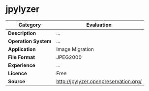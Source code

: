 # jpylyzer

| Category | Evaluation |
| --- | --- |
| **Description**  | ... |
| **Operation System**  | ...  |
| **Application**  | Image Migration |
| **File Format** | JPEG2000 |
| **Experience** | ... |
| **Licence** | Free |
| **Source** | http://jpylyzer.openpreservation.org/ |
